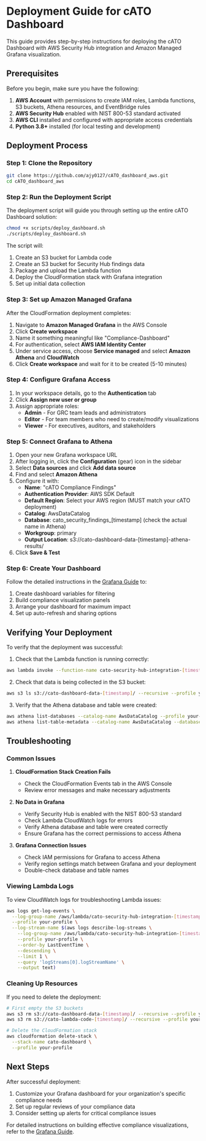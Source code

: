 # Deployment Guide for cATO Dashboard

This guide provides step-by-step instructions for deploying the cATO Dashboard with AWS Security Hub integration and Amazon Managed Grafana visualization.

## Prerequisites

Before you begin, make sure you have the following:

1. **AWS Account** with permissions to create IAM roles, Lambda functions, S3 buckets, Athena resources, and EventBridge rules
2. **AWS Security Hub** enabled with NIST 800-53 standard activated
3. **AWS CLI** installed and configured with appropriate access credentials
4. **Python 3.8+** installed (for local testing and development)

## Deployment Process

### Step 1: Clone the Repository

```bash
git clone https://github.com/ajy0127/cATO_dashboard_aws.git
cd cATO_dashboard_aws
```

### Step 2: Run the Deployment Script

The deployment script will guide you through setting up the entire cATO Dashboard solution:

```bash
chmod +x scripts/deploy_dashboard.sh
./scripts/deploy_dashboard.sh
```

The script will:
1. Create an S3 bucket for Lambda code
2. Create an S3 bucket for Security Hub findings data
3. Package and upload the Lambda function
4. Deploy the CloudFormation stack with Grafana integration
5. Set up initial data collection

### Step 3: Set up Amazon Managed Grafana

After the CloudFormation deployment completes:

1. Navigate to **Amazon Managed Grafana** in the AWS Console
2. Click **Create workspace**
3. Name it something meaningful like "Compliance-Dashboard"
4. For authentication, select **AWS IAM Identity Center**
5. Under service access, choose **Service managed** and select **Amazon Athena** and **CloudWatch**
6. Click **Create workspace** and wait for it to be created (5-10 minutes)

### Step 4: Configure Grafana Access

1. In your workspace details, go to the **Authentication** tab
2. Click **Assign new user or group**
3. Assign appropriate roles:
   - **Admin** - For GRC team leads and administrators
   - **Editor** - For team members who need to create/modify visualizations
   - **Viewer** - For executives, auditors, and stakeholders

### Step 5: Connect Grafana to Athena

1. Open your new Grafana workspace URL
2. After logging in, click the **Configuration** (gear) icon in the sidebar
3. Select **Data sources** and click **Add data source**
4. Find and select **Amazon Athena**
5. Configure it with:
   - **Name**: "cATO Compliance Findings"
   - **Authentication Provider**: AWS SDK Default
   - **Default Region**: Select your AWS region (MUST match your cATO deployment)
   - **Catalog**: AwsDataCatalog
   - **Database**: cato_security_findings_[timestamp] (check the actual name in Athena)
   - **Workgroup**: primary
   - **Output Location**: s3://cato-dashboard-data-[timestamp]-athena-results/
6. Click **Save & Test**

### Step 6: Create Your Dashboard

Follow the detailed instructions in the [Grafana Guide](grafana-guide.md) to:
1. Create dashboard variables for filtering
2. Build compliance visualization panels
3. Arrange your dashboard for maximum impact
4. Set up auto-refresh and sharing options

## Verifying Your Deployment

To verify that the deployment was successful:

1. Check that the Lambda function is running correctly:
```bash
aws lambda invoke --function-name cato-security-hub-integration-[timestamp] --payload '{}' response.json --profile your-profile
```

2. Check that data is being collected in the S3 bucket:
```bash
aws s3 ls s3://cato-dashboard-data-[timestamp]/ --recursive --profile your-profile
```

3. Verify that the Athena database and table were created:
```bash
aws athena list-databases --catalog-name AwsDataCatalog --profile your-profile
aws athena list-table-metadata --catalog-name AwsDataCatalog --database-name cato_security_findings_[timestamp] --profile your-profile
```

## Troubleshooting

### Common Issues

1. **CloudFormation Stack Creation Fails**
   - Check the CloudFormation Events tab in the AWS Console
   - Review error messages and make necessary adjustments

2. **No Data in Grafana**
   - Verify Security Hub is enabled with the NIST 800-53 standard
   - Check Lambda CloudWatch logs for errors
   - Verify Athena database and table were created correctly
   - Ensure Grafana has the correct permissions to access Athena

3. **Grafana Connection Issues**
   - Check IAM permissions for Grafana to access Athena
   - Verify region settings match between Grafana and your deployment
   - Double-check database and table names

### Viewing Lambda Logs

To view CloudWatch logs for troubleshooting Lambda issues:

```bash
aws logs get-log-events \
  --log-group-name /aws/lambda/cato-security-hub-integration-[timestamp] \
  --profile your-profile \
  --log-stream-name $(aws logs describe-log-streams \
    --log-group-name /aws/lambda/cato-security-hub-integration-[timestamp] \
    --profile your-profile \
    --order-by LastEventTime \
    --descending \
    --limit 1 \
    --query 'logStreams[0].logStreamName' \
    --output text)
```

### Cleaning Up Resources

If you need to delete the deployment:

```bash
# First empty the S3 buckets
aws s3 rm s3://cato-dashboard-data-[timestamp]/ --recursive --profile your-profile
aws s3 rm s3://cato-lambda-code-[timestamp]/ --recursive --profile your-profile

# Delete the CloudFormation stack
aws cloudformation delete-stack \
  --stack-name cato-dashboard \
  --profile your-profile
```

## Next Steps

After successful deployment:

1. Customize your Grafana dashboard for your organization's specific compliance needs
2. Set up regular reviews of your compliance data
3. Consider setting up alerts for critical compliance issues

For detailed instructions on building effective compliance visualizations, refer to the [Grafana Guide](grafana-guide.md). 